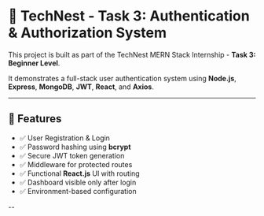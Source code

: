 # 🚀 TechNest - Task 3: Authentication & Authorization System

This project is built as part of the TechNest MERN Stack Internship - **Task 3: Beginner Level**.

It demonstrates a full-stack user authentication system using **Node.js**, **Express**, **MongoDB**, **JWT**, **React**, and **Axios**.

---

## 📌 Features

- ✅ User Registration & Login
- ✅ Password hashing using **bcrypt**
- ✅ Secure JWT token generation
- ✅ Middleware for protected routes
- ✅ Functional **React.js** UI with routing
- ✅ Dashboard visible only after login
- ✅ Environment-based configuration

--
